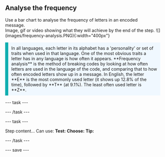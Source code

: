 ## Analyse the frequency

<div style="display: flex; flex-wrap: wrap">
<div style="flex-basis: 200px; flex-grow: 1; margin-right: 15px;">
Use a bar chart to analyse the frequency of letters in an encoded message. 
</div>
<div>
Image, gif or video showing what they will achieve by the end of the step. ![](images/frequency-analysis.PNG){:width="400px"}
</div>
</div>

<p style='border-left: solid; border-width:10px; border-color: #0faeb0; background-color: aliceblue; padding: 10px;'>
In all languages, each letter in its alphabet has a 'personality' or set of traits when used in that language. One of the most obvious traits a letter has in any language is how often it appears.  **Frequency analysis** is the method of breaking codes by looking at how often letters are used in the language of the code, and comparing that to how often encoded letters show up in a message. In English, the letter **E** is the most commonly used letter (it shows up 12.8% of the time), followed by **T** (at 9.1%). The least often used letter is **Z**.
</p>
--- task ---


--- /task ---

--- task ---

Step content... 
Can use:
**Test:**
**Choose:**
**Tip:**

--- /task ---

--- save ---